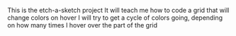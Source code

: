 This is the etch-a-sketch project
    It will teach me how to code a grid that will change colors on hover
    I will try to get a cycle of colors going, depending on how many times I hover over the part of the grid